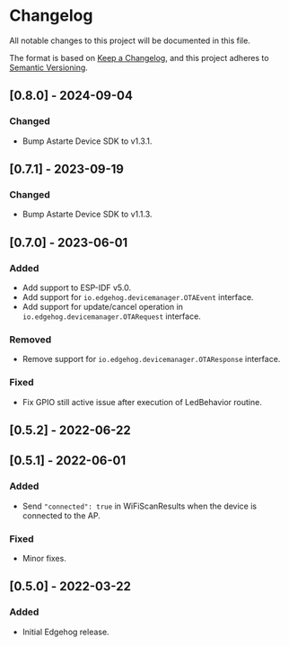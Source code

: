 # Changelog
All notable changes to this project will be documented in this file.

The format is based on [Keep a Changelog](https://keepachangelog.com/en/1.0.0/),
and this project adheres to [Semantic Versioning](https://semver.org/spec/v2.0.0.html).

## [0.8.0] - 2024-09-04
### Changed
- Bump Astarte Device SDK to v1.3.1.

## [0.7.1] - 2023-09-19
### Changed
- Bump Astarte Device SDK to v1.1.3.

## [0.7.0] - 2023-06-01
### Added
- Add support to ESP-IDF v5.0.
- Add support for `io.edgehog.devicemanager.OTAEvent` interface.
- Add support for update/cancel operation in `io.edgehog.devicemanager.OTARequest` interface.

### Removed
- Remove support for `io.edgehog.devicemanager.OTAResponse` interface.

### Fixed
- Fix GPIO still active issue after execution of LedBehavior routine.

## [0.5.2] - 2022-06-22

## [0.5.1] - 2022-06-01
### Added
- Send `"connected": true` in WiFiScanResults when the device is connected to the AP.

### Fixed
- Minor fixes.

## [0.5.0] - 2022-03-22
### Added
- Initial Edgehog release.
